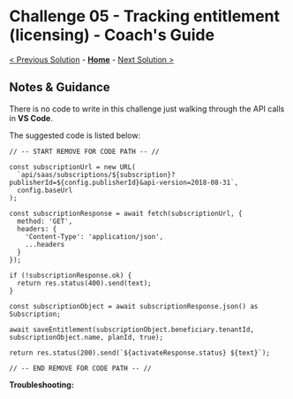 # Challenge 05 - Tracking entitlement (licensing) - Coach's Guide 

[< Previous Solution](./Solution-04.md) - **[Home](./README.md)** - [Next Solution >](./Solution-06.md)

## Notes & Guidance

There is no code to write in this challenge just walking through the API calls in **VS Code**. 

The suggested code is listed below:

    // -- START REMOVE FOR CODE PATH -- //

    const subscriptionUrl = new URL(
      `api/saas/subscriptions/${subscription}?publisherId=${config.publisherId}&api-version=2018-08-31`,
      config.baseUrl
    );

    const subscriptionResponse = await fetch(subscriptionUrl, {
      method: 'GET',
      headers: {
        'Content-Type': 'application/json',
        ...headers
      }
    });

    if (!subscriptionResponse.ok) {
      return res.status(400).send(text);
    }
    
    const subscriptionObject = await subscriptionResponse.json() as Subscription;
    
    await saveEntitlement(subscriptionObject.beneficiary.tenantId, subscriptionObject.name, planId, true);

    return res.status(200).send(`${activateResponse.status} ${text}`);
    
    // -- END REMOVE FOR CODE PATH -- //

**Troubleshooting:**
